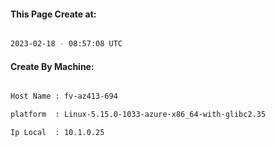 
   
#### This Page Create at:

```bash

2023-02-18 - 08:57:08 UTC

```

#### Create By Machine:

```bash

Host Name : fv-az413-694

platform  : Linux-5.15.0-1033-azure-x86_64-with-glibc2.35

Ip Local  : 10.1.0.25

```

